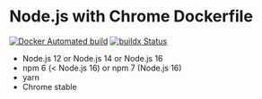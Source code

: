 # Node.js with Chrome Dockerfile

[![Docker Automated build](https://img.shields.io/docker/automated/kokororin/node-chrome.svg)](https://hub.docker.com/r/kokororin/node-chrome/)
[![buildx Status](https://github.com/kokororin/docker-node-chrome/workflows/buildx/badge.svg)](https://github.com/kokororin/docker-node-chrome/actions?query=workflow%3Abuildx)

- Node.js 12 or Node.js 14 or Node.js 16
- npm 6 (< Node.js 16) or npm 7 (Node.js 16)
- yarn
- Chrome stable
